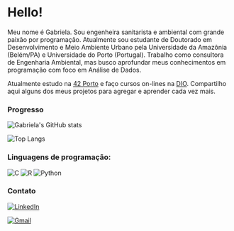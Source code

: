# Hello!

Meu nome é Gabriela. Sou engenheira sanitarista e ambiental com grande paixão por programação. Atualmente sou estudante de Doutorado em Desenvolvimento e Meio Ambiente Urbano pela Universidade da Amazônia (Belém/PA) e Universidade do Porto (Portugal). Trabalho como consultora de Engenharia Ambiental, mas busco aprofundar meus conhecimentos em programação com foco em Análise de Dados.

Atualmente estudo na [42 Porto](https://www.42porto.com/) e faço cursos on-lines na [DIO](https://www.dio.me/). Compartilho aqui alguns dos meus projetos para agregar e aprender cada vez mais.

### Progresso

![Gabriela's GitHub stats](https://github-readme-stats.vercel.app/api?username=gabrieladoce&show_icons=true&theme=onedark)

![Top Langs](https://github-readme-stats-git-masterrstaa-rickstaa.vercel.app/api/top-langs/?username=gabrieladoce&layout=compact&bg_color=000&border_color=30A3DC&title_color=E94D5F&text_color=FFF)

### Linguagens de programação:
![C](https://img.shields.io/badge/C-00599C?style=for-the-badge&logo=c&logoColor=white)   ![R](https://img.shields.io/badge/R-276DC3?style=for-the-badge&logo=r&logoColor=white)
![Python](https://img.shields.io/badge/python-3670A0?style=for-the-badge&logo=python&logoColor=ffdd54)

### Contato

[![LinkedIn](https://img.shields.io/badge/linkedin-%230077B5.svg?style=for-the-badge&logo=linkedin&logoColor=white)](https://www.linkedin.com/in/gabriela-doce-coelho-de-souza-736669104/)

[![Gmail](https://img.shields.io/badge/Gmail-D14836?style=for-the-badge&logo=gmail&logoColor=white)](https://criarmeulink.com.br/u/1712232205)
